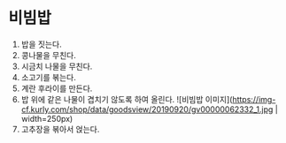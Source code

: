 # 비빔밥

1. 밥을 짓는다.
2. 콩나물을 무친다.
3. 시금치 나물을 무친다.
4. 소고기를 볶는다.
5. 계란 후라이를 만든다.
6. 밥 위에 같은 나물이 겹치기 않도록 하여 올린다.
    ![비빔밥 이미지](https://img-cf.kurly.com/shop/data/goodsview/20190920/gv00000062332_1.jpg | width=250px)
7. 고추장을 볶아서 얹는다.